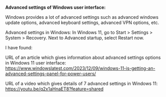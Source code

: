 **Advanced settings of Windows user interface:**

Windows provides a lot of advanced settings such as advanced windows update options, advanced keyboard settings, advanced VPN options, etc.  

Advanced settings in Windows: In Windows 11, go to Start > Settings > System > Recovery. Next to Advanced startup, select Restart now.

I have found:

URL of an article which gives information about advanced settings options in Windows 11 user interface: https://www.windowslatest.com/2023/12/09/windows-11-is-getting-an-advanced-settings-panel-for-power-users/

URL of a video which gives details of 7 advanced settings in Windows 11: https://youtu.be/q2x1aHnaET8?feature=shared
